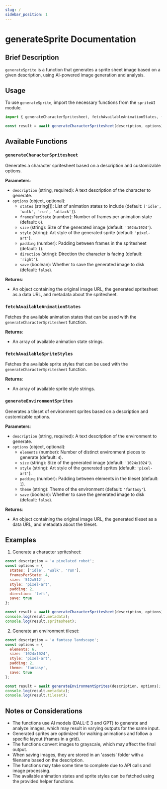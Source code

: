 ```yaml
---
slug: /
sidebar_position: 1
---
```


# generateSprite Documentation

## Brief Description
`generateSprite` is a function that generates a sprite sheet image based on a given description, using AI-powered image generation and analysis.

## Usage
To use `generateSprite`, import the necessary functions from the `spriteAI` module.

```javascript
import { generateCharacterSpritesheet, fetchAvailableAnimationStates, fetchAvailableSpriteStyles, generateEnvironmentSprites } from './spriteAI';

const result = await generateCharacterSpritesheet(description, options);
```

## Available Functions

### `generateCharacterSpritesheet`
Generates a character spritesheet based on a description and customizable options.

**Parameters**:
- `description` (string, required): A text description of the character to generate.
- `options` (object, optional):
  - `states` (string[]): List of animation states to include (default: `['idle', 'walk', 'run', 'attack']`).
  - `framesPerState` (number): Number of frames per animation state (default: `6`).
  - `size` (string): Size of the generated image (default: `'1024x1024'`).
  - `style` (string): Art style of the generated sprite (default: `'pixel-art'`).
  - `padding` (number): Padding between frames in the spritesheet (default: `1`).
  - `direction` (string): Direction the character is facing (default: `'right'`).
  - `save` (boolean): Whether to save the generated image to disk (default: `false`).

**Returns**:
- An object containing the original image URL, the generated spritesheet as a data URL, and metadata about the spritesheet.

### `fetchAvailableAnimationStates`
Fetches the available animation states that can be used with the `generateCharacterSpritesheet` function.

**Returns**:
- An array of available animation state strings.

### `fetchAvailableSpriteStyles`
Fetches the available sprite styles that can be used with the `generateCharacterSpritesheet` function.

**Returns**:
- An array of available sprite style strings.

### `generateEnvironmentSprites`
Generates a tileset of environment sprites based on a description and customizable options.

**Parameters**:
- `description` (string, required): A text description of the environment to generate.
- `options` (object, optional):
  - `elements` (number): Number of distinct environment pieces to generate (default: `4`).
  - `size` (string): Size of the generated image (default: `'1024x1024'`).
  - `style` (string): Art style of the generated sprites (default: `'pixel-art'`).
  - `padding` (number): Padding between elements in the tileset (default: `1`).
  - `theme` (string): Theme of the environment (default: `'fantasy'`).
  - `save` (boolean): Whether to save the generated image to disk (default: `false`).

**Returns**:
- An object containing the original image URL, the generated tileset as a data URL, and metadata about the tileset.

## Examples

1. Generate a character spritesheet:
```javascript
const description = 'a pixelated robot';
const options = {
  states: ['idle', 'walk', 'run'],
  framesPerState: 4,
  size: '512x512',
  style: 'pixel-art',
  padding: 2,
  direction: 'left',
  save: true
};

const result = await generateCharacterSpritesheet(description, options);
console.log(result.metadata);
console.log(result.spritesheet);
```

2. Generate an environment tileset:
```javascript
const description = 'a fantasy landscape';
const options = {
  elements: 6,
  size: '1024x1024',
  style: 'pixel-art',
  padding: 2,
  theme: 'fantasy',
  save: true
};

const result = await generateEnvironmentSprites(description, options);
console.log(result.metadata);
console.log(result.tileset);
```

## Notes or Considerations
- The functions use AI models (DALL-E 3 and GPT) to generate and analyze images, which may result in varying outputs for the same input.
- Generated sprites are optimized for walking animations and follow a specific layout (frames in a grid).
- The functions convert images to grayscale, which may affect the final output.
- When saving images, they are stored in an 'assets' folder with a filename based on the description.
- The functions may take some time to complete due to API calls and image processing.
- The available animation states and sprite styles can be fetched using the provided helper functions.
